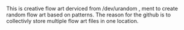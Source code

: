 This is creative flow art derviced from /dev/urandom , ment to create random flow art based on patterns. The reason for the github is to collectivly store multiple flow art files in one location.
